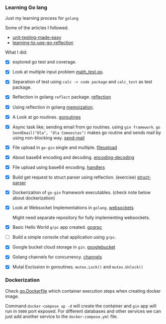 ### Learning Go lang

Just my learning process for `golang`

Some of the articles I followed.
- [unit-testing-made-easy](https://medium.com/rungo/unit-testing-made-easy-in-go-25077669318)
- [learning-to-use-go-reflection](https://medium.com/capital-one-tech/learning-to-use-go-reflection-part-2-c91657395066)

What I did:
- [x] explored go test and coverage.
- [x] Look at multiple input problem [math_test.go](/calc/math_test.go).
- [x] Separation of test using `calc -> code package` and `calc_test` as test package.
- [x] Reflection in golang `reflect` package. [reflection](/reflection/README.md)
- [x] Using reflection in golang [memoization](/reflection/memoization/README.md). 
- [x] A Look at go routines. [goroutines](/goroutines/README.md)
- [x] Async task like; sending email from go routines. using `gin framework`. `go SendEmail("Ola", "Ola Comoestas")` makes go routine and sends mail by using non-blocking way. [send-mail](/sendmail/README.md)
- [x] File upload in `go-gin` single and multiple. [fileupload](/fileupload/README.md)
- [x] About base64 encoding and decoding. [encoding-decoding](/base64/README.md)
- [x] File upload using base64 encoding. [handlers](/base64/encodingDecoding.go)
- [x] Build get request to struct parser using reflection. (exercise) [struct-parser](/structparser)
- [x] Dockerization of `go-gin` framework executables. (check note below about dockerization)
- [x] Look at Websocket Implementations in `golang`. [websockets](/websockets)

    Might need separate repository for fully implementing websockets.

- [x] Basic Hello World `grpc` app created. [gogrpc](/gogrpc)
- [ ] Build a simple console chat application using `grpc`.

- [x] Google bucket cloud storage in `gin`. [googlebucket](/googlebucket)

- [x] Golang channels for concurrency. [channels](/channels)

- [x] Mutal Exclusion in goroutines. `mutex.Lock()` and `mutex.Unlock()`

### Dockerization

Check [go.Dockerfile](/go.Dockerfile) which container execution steps when creating docker image. 

Command `docker-compose up -d` will create the container and `gin` app will run in `5000` port exposed. For different databases and other services we can just add another service to the `docker-compose.yml` file.
